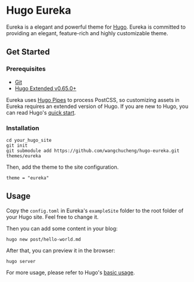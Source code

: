 # Hugo Eureka

Eureka is a elegant and powerful theme for [Hugo](https://gohugo.io/). Eureka is committed to providing an elegant, feature-rich and highly customizable theme.

## Get Started

### Prerequisites

-   [Git](https://git-scm.com/)
-   [Hugo Extended v0.65.0+](https://gohugo.io/getting-started/installing/)

Eureka uses [Hugo Pipes](https://gohugo.io/hugo-pipes/introduction/) to process PostCSS, so customizing assets in Eureka requires an extended version of Hugo. If you are new to Hugo, you can read Hugo's [quick start](https://gohugo.io/getting-started/quick-start/).

### Installation

```shell
cd your_hugo_site
git init
git submodule add https://github.com/wangchucheng/hugo-eureka.git themes/eureka
```

Then, add the theme to the site configuration.

```
theme = "eureka"
```

## Usage

Copy the `config.toml` in Eureka's `exampleSite` folder to the root folder of your Hugo site. Feel free to change it.

Then you can add some content in your blog:

```shell
hugo new post/hello-world.md
```

After that, you can preview it in the browser:

```shell
hugo server
```

For more usage, please refer to Hugo's [basic usage](https://gohugo.io/getting-started/usage/).
